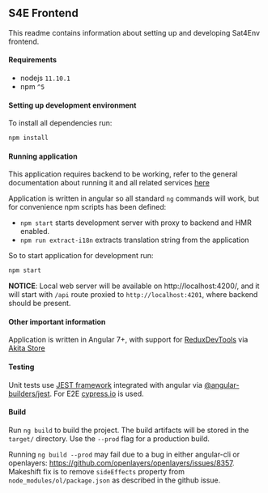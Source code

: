 ## S4E Frontend

This readme contains information about setting up and developing
Sat4Env frontend.

#### Requirements

* nodejs `11.10.1`
* npm `^5`

#### Setting up development environment

To install all dependencies run:

```bash
npm install
```

#### Running application

This application requires backend to be working, refer 
to the general documentation about running it and all related services [here](../README.md)

Application is written in angular so all standard `ng` commands will work, but for convenience
npm scripts has been defined:

* `npm start` starts development server with proxy to backend and HMR enabled.
* `npm run extract-i18n` extracts translation string from the application

So to start application for development run:

```bash
npm start
```

**NOTICE**: Local web server will be available on http://localhost:4200/, and it will start with `/api` route proxied to `http://localhost:4201`, where backend should be present.

#### Other important information

Application is written in Angular 7+, with support for [ReduxDevTools](https://github.com/zalmoxisus/redux-devtools-extension) via [Akita Store](https://netbasal.gitbook.io/akita/)

#### Testing

Unit tests use [JEST framework](https://jestjs.io/) integrated with angular via [@angular-builders/jest](https://github.com/meltedspark/angular-builders/tree/master/packages/jest). 
For E2E [cypress.io](https://www.cypress.io/) is used.

#### Build 

Run `ng build` to build the project. The build artifacts will be stored in the `target/` directory. Use the `--prod` flag for a production build.

Running `ng build --prod` may fail due to a bug in either angular-cli or openlayers: https://github.com/openlayers/openlayers/issues/8357.
Makeshift fix is to remove `sideEffects` property from `node_modules/ol/package.json` as described in the github issue. 
